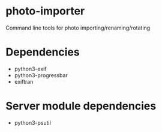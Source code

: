 # photo-importer
Command line tools for photo importing/renaming/rotating

# Dependencies
* python3-exif
* python3-progressbar
* exiftran

# Server module dependencies
* python3-psutil
